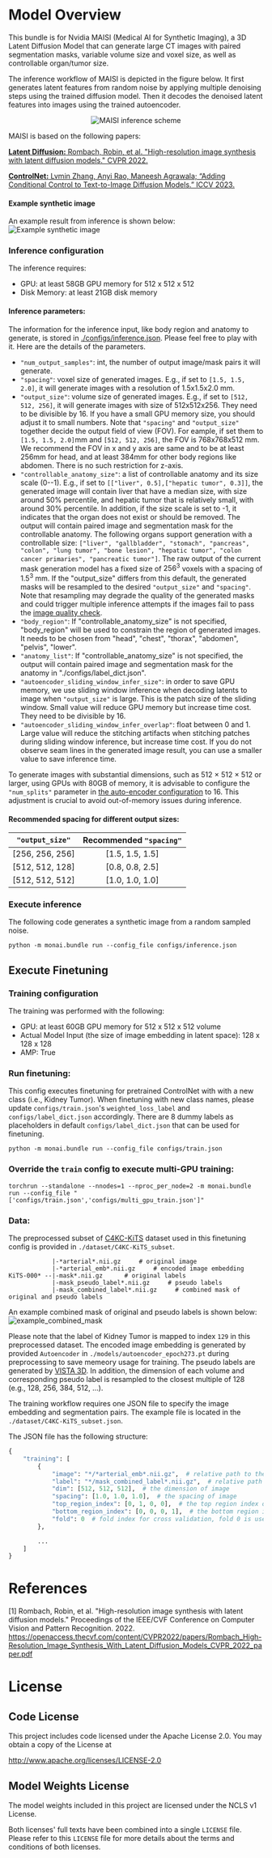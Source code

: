 # Model Overview
This bundle is for Nvidia MAISI (Medical AI for Synthetic Imaging), a 3D Latent Diffusion Model that can generate large CT images with paired segmentation masks, variable volume size and voxel size, as well as controllable organ/tumor size.

The inference workflow of MAISI is depicted in the figure below. It first generates latent features from random noise by applying multiple denoising steps using the trained diffusion model. Then it decodes the denoised latent features into images using the trained autoencoder.

<p align="center">
  <img src="https://developer.download.nvidia.com/assets/Clara/Images/monai_maisi_ct_generative_workflow.png" alt="MAISI inference scheme">
</p>

MAISI is based on the following papers:

[**Latent Diffusion:** Rombach, Robin, et al. "High-resolution image synthesis with latent diffusion models." CVPR 2022.](https://openaccess.thecvf.com/content/CVPR2022/papers/Rombach_High-Resolution_Image_Synthesis_With_Latent_Diffusion_Models_CVPR_2022_paper.pdf)

[**ControlNet:**  Lvmin Zhang, Anyi Rao, Maneesh Agrawala; “Adding Conditional Control to Text-to-Image Diffusion Models.” ICCV 2023.](https://openaccess.thecvf.com/content/ICCV2023/papers/Zhang_Adding_Conditional_Control_to_Text-to-Image_Diffusion_Models_ICCV_2023_paper.pdf)

#### Example synthetic image
An example result from inference is shown below:
![Example synthetic image](https://developer.download.nvidia.com/assets/Clara/Images/monai_maisi_ct_generative_example_synthetic_data.png)

### Inference configuration
The inference requires:
- GPU: at least 58GB GPU memory for 512 x 512 x 512
- Disk Memory: at least 21GB disk memory

#### Inference parameters:
The information for the inference input, like body region and anatomy to generate, is stored in [./configs/inference.json](../configs/inference.json). Please feel free to play with it. Here are the details of the parameters.

- `"num_output_samples"`: int, the number of output image/mask pairs it will generate.
- `"spacing"`: voxel size of generated images. E.g., if set to `[1.5, 1.5, 2.0]`, it will generate images with a resolution of 1.5x1.5x2.0 mm.
- `"output_size"`: volume size of generated images. E.g., if set to `[512, 512, 256]`, it will generate images with size of 512x512x256. They need to be divisible by 16. If you have a small GPU memory size, you should adjust it to small numbers. Note that `"spacing"` and `"output_size"` together decide the output field of view (FOV). For eample, if set them to `[1.5, 1.5, 2.0]`mm and `[512, 512, 256]`, the FOV is 768x768x512 mm. We recommend the FOV in x and y axis are same and to be at least 256mm for head, and at least 384mm for other body regions like abdomen. There is no such restriction for z-axis.
- `"controllable_anatomy_size"`: a list of controllable anatomy and its size scale (0--1). E.g., if set to `[["liver", 0.5],["hepatic tumor", 0.3]]`, the generated image will contain liver that have a median size, with size around 50% percentile, and hepatic tumor that is relatively small, with around 30% percentile. In addition, if the size scale is set to -1, it indicates that the organ does not exist or should be removed. The output will contain paired image and segmentation mask for the controllable anatomy. 
The following organs support generation with a controllable size: ``["liver", "gallbladder", "stomach", "pancreas", "colon", "lung tumor", "bone lesion", "hepatic tumor", "colon cancer primaries", "pancreatic tumor"]``.
The raw output of the current mask generation model has a fixed size of $256^3$ voxels with a spacing of $1.5^3$ mm. If the "output_size" differs from this default, the generated masks will be resampled to the desired `"output_size"` and `"spacing"`. Note that resampling may degrade the quality of the generated masks and could trigger multiple inference attempts if the images fail to pass the [image quality check](../scripts/quality_check.py).
- `"body_region"`: If "controllable_anatomy_size" is not specified, "body_region" will be used to constrain the region of generated images. It needs to be chosen from "head", "chest", "thorax", "abdomen", "pelvis", "lower".
- `"anatomy_list"`: If "controllable_anatomy_size" is not specified, the output will contain paired image and segmentation mask for the anatomy in "./configs/label_dict.json". 
- `"autoencoder_sliding_window_infer_size"`: in order to save GPU memory, we use sliding window inference when decoding latents to image when `"output_size"` is large. This is the patch size of the sliding window. Small value will reduce GPU memory but increase time cost. They need to be divisible by 16.
- `"autoencoder_sliding_window_infer_overlap"`: float between 0 and 1. Large value will reduce the stitching artifacts when stitching patches during sliding window inference, but increase time cost. If you do not observe seam lines in the generated image result, you can use a smaller value to save inference time.

To generate images with substantial dimensions, such as 512 &times; 512 &times; 512 or larger, using GPUs with 80GB of memory, it is advisable to configure the `"num_splits"` parameter in [the auto-encoder configuration](./configs/config_maisi.json#L11-L37) to 16. This adjustment is crucial to avoid out-of-memory issues during inference.

#### Recommended spacing for different output sizes:

|`"output_size"`| Recommended `"spacing"`|
|:-----:|:-----:|
[256, 256, 256]  | [1.5, 1.5, 1.5] |
[512, 512, 128]  | [0.8, 0.8, 2.5] |
[512, 512, 512]  | [1.0, 1.0, 1.0] |

### Execute inference
The following code generates a synthetic image from a random sampled noise.
```
python -m monai.bundle run --config_file configs/inference.json
```

## Execute Finetuning

### Training configuration
The training was performed with the following:
- GPU: at least 60GB GPU memory for 512 x 512 x 512 volume
- Actual Model Input (the size of image embedding in latent space): 128 x 128 x 128
- AMP: True

### Run finetuning:
This config executes finetuning for pretrained ControlNet with with a new class (i.e., Kidney Tumor). When finetuning with new class names, please update `configs/train.json`'s `weighted_loss_label` and `configs/label_dict.json` accordingly. There are 8 dummy labels as placeholders in default `configs/label_dict.json` that can be used for finetuning.
```
python -m monai.bundle run --config_file configs/train.json
```

### Override the `train` config to execute multi-GPU training:

```
torchrun --standalone --nnodes=1 --nproc_per_node=2 -m monai.bundle run --config_file "['configs/train.json','configs/multi_gpu_train.json']"
```

### Data:
The preprocessed subset of [C4KC-KiTS](https://www.cancerimagingarchive.net/collection/c4kc-kits/) dataset used in this finetuning config is provided in `./dataset/C4KC-KiTS_subset`.
```
            |-*arterial*.nii.gz     # original image
            |-*arterial_emb*.nii.gz     # encoded image embedding
KiTS-000* --|-mask*.nii.gz      # original labels
            |-mask_pseudo_label*.nii.gz     # pseudo labels
            |-mask_combined_label*.nii.gz     # combined mask of original and pseudo labels

```
An example combined mask of original and pseudo labels is shown below:
![example_combined_mask](https://developer.download.nvidia.com/assets/Clara/Images/monai_maisi_ct_generative_example_combined_mask.png)

Please note that the label of Kidney Tumor is mapped to index `129` in this preprocessed dataset. The encoded image embedding is generated by provided `Autoencoder` in `./models/autoencoder_epoch273.pt` during preprocessing to save memeory usage for training. The pseudo labels are generated by [VISTA 3D](https://github.com/Project-MONAI/VISTA). In addition, the dimension of each volume and corresponding pseudo label is resampled to the closest multiple of 128 (e.g., 128, 256, 384, 512, ...).

The training workflow requires one JSON file to specify the image embedding and segmentation pairs. The example file is located in the `./dataset/C4KC-KiTS_subset.json`.

The JSON file has the following structure:
```python
{
    "training": [
        {
            "image": "*/*arterial_emb*.nii.gz",  # relative path to the image embedding file
            "label": "*/mask_combined_label*.nii.gz",  # relative path to the combined label file
            "dim": [512, 512, 512],  # the dimension of image
            "spacing": [1.0, 1.0, 1.0],  # the spacing of image
            "top_region_index": [0, 1, 0, 0],  # the top region index of the image
            "bottom_region_index": [0, 0, 0, 1],  # the bottom region index of the image
            "fold": 0  # fold index for cross validation, fold 0 is used for training
        },

        ...
    ]
}
```

# References
[1] Rombach, Robin, et al. "High-resolution image synthesis with latent diffusion models." Proceedings of the IEEE/CVF Conference on Computer Vision and Pattern Recognition. 2022. https://openaccess.thecvf.com/content/CVPR2022/papers/Rombach_High-Resolution_Image_Synthesis_With_Latent_Diffusion_Models_CVPR_2022_paper.pdf

# License

## Code License

This project includes code licensed under the Apache License 2.0.
You may obtain a copy of the License at

   http://www.apache.org/licenses/LICENSE-2.0

## Model Weights License

The model weights included in this project are licensed under the NCLS v1 License.

Both licenses' full texts have been combined into a single `LICENSE` file. Please refer to this `LICENSE` file for more details about the terms and conditions of both licenses.
